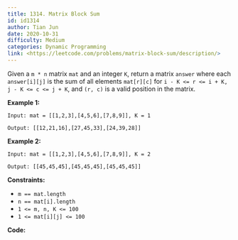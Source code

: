 ```yaml
---
title: 1314. Matrix Block Sum
id: id1314
author: Tian Jun
date: 2020-10-31
difficulty: Medium
categories: Dynamic Programming
link: <https://leetcode.com/problems/matrix-block-sum/description/>
---
```


Given a `m * n` matrix `mat` and an integer `K`, return a matrix `answer`
where each `answer[i][j]` is the sum of all elements `mat[r][c]` for `i - K <=
r <= i + K, j - K <= c <= j + K`, and `(r, c)` is a valid position in the
matrix.



**Example 1:**
            
	Input: mat = [[1,2,3],[4,5,6],[7,8,9]], K = 1    
	Output: [[12,21,16],[27,45,33],[24,39,28]]    

**Example 2:**
            
	Input: mat = [[1,2,3],[4,5,6],[7,8,9]], K = 2    
	Output: [[45,45,45],[45,45,45],[45,45,45]]    



**Constraints:**

  * `m == mat.length`
  * `n == mat[i].length`
  * `1 <= m, n, K <= 100`
  * `1 <= mat[i][j] <= 100`


**Code:**
